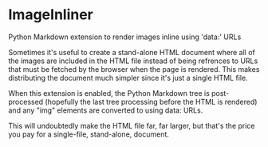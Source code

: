 # ImageInliner
Python Markdown extension to render images inline using 'data:' URLs

Sometimes it's useful to create a stand-alone HTML document where all of the images are included in the HTML file instead of being refrences to URLs that must be fetched by the browser when the page is rendered.  This makes distributing the document much simpler since it's just a single HTML file.

When this extension is enabled, the Python Markdown tree is post-processed (hopefully the last tree processing before the HTML is rendered) and any "img" elements are converted to using data: URLs.

This will undoubtedly make the HTML file far, far larger, but that's the price you pay for a single-file, stand-alone, document.
